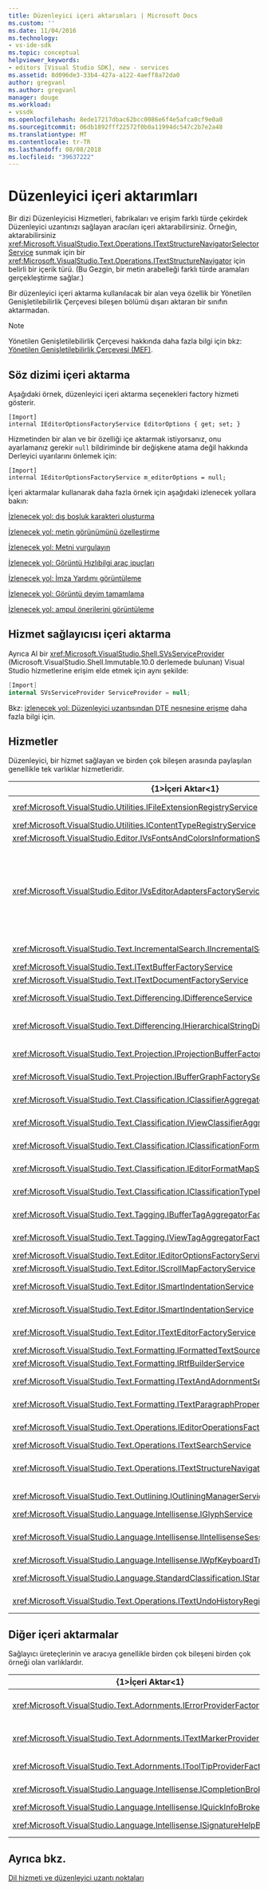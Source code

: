 ```yaml
---
title: Düzenleyici içeri aktarımları | Microsoft Docs
ms.custom: ''
ms.date: 11/04/2016
ms.technology:
- vs-ide-sdk
ms.topic: conceptual
helpviewer_keywords:
- editors [Visual Studio SDK], new - services
ms.assetid: 8d096de3-33b4-427a-a122-4aeff8a72da0
author: gregvanl
ms.author: gregvanl
manager: douge
ms.workload:
- vssdk
ms.openlocfilehash: 8ede17217dbac62bcc0086e6f4e5afca0cf9e0a0
ms.sourcegitcommit: 06db1892fff22572f0b0a11994dc547c2b7e2a48
ms.translationtype: MT
ms.contentlocale: tr-TR
ms.lasthandoff: 08/08/2018
ms.locfileid: "39637222"
---
```

# <a name="editor-imports"></a>Düzenleyici içeri aktarımları
Bir dizi Düzenleyicisi Hizmetleri, fabrikaları ve erişim farklı türde çekirdek Düzenleyici uzantınızı sağlayan aracıları içeri aktarabilirsiniz. Örneğin, aktarabilirsiniz <xref:Microsoft.VisualStudio.Text.Operations.ITextStructureNavigatorSelectorService> sunmak için bir <xref:Microsoft.VisualStudio.Text.Operations.ITextStructureNavigator> için belirli bir içerik türü. (Bu Gezgin, bir metin arabelleği farklı türde aramaları gerçekleştirme sağlar.)  
  
 Bir düzenleyici içeri aktarma kullanılacak bir alan veya özellik bir Yönetilen Genişletilebilirlik Çerçevesi bileşen bölümü dışarı aktaran bir sınıfın aktarmadan.  
  
> [!NOTE]
>  Yönetilen Genişletilebilirlik Çerçevesi hakkında daha fazla bilgi için bkz: [Yönetilen Genişletilebilirlik Çerçevesi (MEF)](/dotnet/framework/mef/index).  
  
## <a name="import-syntax"></a>Söz dizimi içeri aktarma  
 Aşağıdaki örnek, düzenleyici içeri aktarma seçenekleri factory hizmeti gösterir.  
  
```  
[Import]  
internal IEditorOptionsFactoryService EditorOptions { get; set; }  
```  
  
 Hizmetinden bir alan ve bir özelliği içe aktarmak istiyorsanız, onu ayarlamanız gerekir `null` bildiriminde bir değişkene atama değil hakkında Derleyici uyarılarını önlemek için:  
  
```  
[Import]  
internal IEditorOptionsFactoryService m_editorOptions = null;  
```  
  
 İçeri aktarmalar kullanarak daha fazla örnek için aşağıdaki izlenecek yollara bakın:  
  
 [İzlenecek yol: dış boşluk karakteri oluşturma](../extensibility/walkthrough-creating-a-margin-glyph.md)  
  
 [İzlenecek yol: metin görünümünü özelleştirme](../extensibility/walkthrough-customizing-the-text-view.md)  
  
 [İzlenecek yol: Metni vurgulayın](../extensibility/walkthrough-highlighting-text.md)  
  
 [İzlenecek yol: Görüntü Hızlıbilgi araç ipuçları](../extensibility/walkthrough-displaying-quickinfo-tooltips.md)  
  
 [İzlenecek yol: İmza Yardımı görüntüleme](../extensibility/walkthrough-displaying-signature-help.md)  
  
 [İzlenecek yol: Görüntü deyim tamamlama](../extensibility/walkthrough-displaying-statement-completion.md)  
  
 [İzlenecek yol: ampul önerilerini görüntüleme](../extensibility/walkthrough-displaying-light-bulb-suggestions.md)  
  
## <a name="import-the-service-provider"></a>Hizmet sağlayıcısı içeri aktarma  
 Ayrıca Al bir <xref:Microsoft.VisualStudio.Shell.SVsServiceProvider> (Microsoft.VisualStudio.Shell.Immutable.10.0 derlemede bulunan) Visual Studio hizmetlerine erişim elde etmek için aynı şekilde:  
  
```csharp  
[Import]  
internal SVsServiceProvider ServiceProvider = null;   
```  
  
 Bkz: [izlenecek yol: Düzenleyici uzantısından DTE nesnesine erişme](../extensibility/walkthrough-accessing-the-dte-object-from-an-editor-extension.md) daha fazla bilgi için.  
  
## <a name="services"></a>Hizmetler  
 Düzenleyici, bir hizmet sağlayan ve birden çok bileşen arasında paylaşılan genellikle tek varlıklar hizmetleridir.  
  
|{1&gt;İçeri Aktar&lt;1}|Sağlar|  
|------------|--------------|  
|<xref:Microsoft.VisualStudio.Utilities.IFileExtensionRegistryService>|Dosya uzantıları arasındaki ilişki ve <xref:Microsoft.VisualStudio.Utilities.IContentType> nesneleri.|  
|<xref:Microsoft.VisualStudio.Utilities.IContentTypeRegistryService>|Koleksiyonu <xref:Microsoft.VisualStudio.Utilities.IContentType> nesneleri.|  
|<xref:Microsoft.VisualStudio.Editor.IVsFontsAndColorsInformationService>|<xref:Microsoft.VisualStudio.Editor.IVsFontsAndColorsInformation>nesneleri.|  
|<xref:Microsoft.VisualStudio.Editor.IVsEditorAdaptersFactoryService>|Birçok Düzenleyicisi bağdaştırıcısı nesneler:<br /><br /> <xref:Microsoft.VisualStudio.TextManager.Interop.IVsCodeWindow><br /><br /> <xref:Microsoft.VisualStudio.TextManager.Interop.IVsTextBuffer><br /><br /> <xref:Microsoft.VisualStudio.TextManager.Interop.IVsTextBufferCoordinator><br /><br /> <xref:Microsoft.VisualStudio.TextManager.Interop.IVsTextView>|  
|<xref:Microsoft.VisualStudio.Text.IncrementalSearch.IIncrementalSearchFactoryService>|Bir <xref:Microsoft.VisualStudio.Text.IncrementalSearch.IIncrementalSearch> verilen metni görünümü için nesne.|  
|<xref:Microsoft.VisualStudio.Text.ITextBufferFactoryService>|Bir <xref:Microsoft.VisualStudio.Text.ITextBuffer>.|  
|<xref:Microsoft.VisualStudio.Text.ITextDocumentFactoryService>|Bir <xref:Microsoft.VisualStudio.Text.ITextDocument>.|  
|<xref:Microsoft.VisualStudio.Text.Differencing.IDifferenceService>|Bir <xref:Microsoft.VisualStudio.Text.Differencing.IDifferenceCollection%601> farklılıklar.|  
|<xref:Microsoft.VisualStudio.Text.Differencing.IHierarchicalStringDifferenceService>|Bir <xref:Microsoft.VisualStudio.Text.Differencing.IHierarchicalDifferenceCollection> farklılıklar.|  
|<xref:Microsoft.VisualStudio.Text.Projection.IProjectionBufferFactoryService>|Bir <xref:Microsoft.VisualStudio.Text.Projection.IProjectionBuffer> veya <xref:Microsoft.VisualStudio.Text.Projection.IElisionBuffer>.|  
|<xref:Microsoft.VisualStudio.Text.Projection.IBufferGraphFactoryService>|Bir <xref:Microsoft.VisualStudio.Text.Projection.IBufferGraph> kümesinin <xref:Microsoft.VisualStudio.Text.ITextBuffer> nesneleri.|  
|<xref:Microsoft.VisualStudio.Text.Classification.IClassifierAggregatorService>|Bir <xref:Microsoft.VisualStudio.Text.Classification.IClassifier> için bir <xref:Microsoft.VisualStudio.Text.ITextBuffer>.|  
|<xref:Microsoft.VisualStudio.Text.Classification.IViewClassifierAggregatorService>|Bir <xref:Microsoft.VisualStudio.Text.Classification.IClassifier> için bir <xref:Microsoft.VisualStudio.Text.Editor.ITextView>.|  
|<xref:Microsoft.VisualStudio.Text.Classification.IClassificationFormatMapService>|Bir <xref:Microsoft.VisualStudio.Text.Classification.IClassificationFormatMap> için bir <xref:Microsoft.VisualStudio.Text.Editor.ITextView>.|  
|<xref:Microsoft.VisualStudio.Text.Classification.IEditorFormatMapService>|Bir <xref:Microsoft.VisualStudio.Text.Classification.IEditorFormatMap> için bir <xref:Microsoft.VisualStudio.Text.Editor.ITextView>.|  
|<xref:Microsoft.VisualStudio.Text.Classification.IClassificationTypeRegistryService>|Koleksiyonunu tutar <xref:Microsoft.VisualStudio.Text.Classification.IClassificationType> nesneleri.|  
|<xref:Microsoft.VisualStudio.Text.Tagging.IBufferTagAggregatorFactoryService>|Bir <xref:Microsoft.VisualStudio.Text.Tagging.ITagAggregator%601> için bir metin arabelleği.|  
|<xref:Microsoft.VisualStudio.Text.Tagging.IViewTagAggregatorFactoryService>|Bir <xref:Microsoft.VisualStudio.Text.Tagging.ITagAggregator%601> metni görünümü.|  
|<xref:Microsoft.VisualStudio.Text.Editor.IEditorOptionsFactoryService>|<xref:Microsoft.VisualStudio.Text.Editor.IEditorOptions> Belirtilen kapsam için.|  
|<xref:Microsoft.VisualStudio.Text.Editor.IScrollMapFactoryService>|Bir <xref:Microsoft.VisualStudio.Text.Editor.IScrollMap> metni görünümü.|  
|<xref:Microsoft.VisualStudio.Text.Editor.ISmartIndentationService>|Bir <xref:Microsoft.VisualStudio.Text.Editor.ISmartIndent> için bir <xref:Microsoft.VisualStudio.Text.Editor.ITextView>.|  
|<xref:Microsoft.VisualStudio.Text.Editor.ISmartIndentationService>|Otomatik girintili yazma alır <xref:Microsoft.VisualStudio.Text.Editor.ISmartIndentProvider> nesneleri.|  
|<xref:Microsoft.VisualStudio.Text.Editor.ITextEditorFactoryService>|Yöneten <xref:Microsoft.VisualStudio.Text.Editor.IWpfTextViewHost> için bir <xref:Microsoft.VisualStudio.Text.Editor.IWpfTextView>.|  
|<xref:Microsoft.VisualStudio.Text.Formatting.IFormattedTextSourceFactoryService>|Bir <xref:Microsoft.VisualStudio.Text.Formatting.IFormattedLineSource>.|  
|<xref:Microsoft.VisualStudio.Text.Formatting.IRtfBuilderService>|Anlık görüntü yayılma kümesinden RTF biçimlendirilmiş metin üretir.|  
|<xref:Microsoft.VisualStudio.Text.Formatting.ITextAndAdornmentSequencerFactoryService>|Bir <xref:Microsoft.VisualStudio.Text.Formatting.ITextAndAdornmentSequencer> için bir <xref:Microsoft.VisualStudio.Text.Editor.ITextView>.|  
|<xref:Microsoft.VisualStudio.Text.Formatting.ITextParagraphPropertiesFactoryService>|A <xref:System.Windows.Media.TextFormatting.TextParagraphProperties> görünümde metin satırlarını biçimlendirme.|  
|<xref:Microsoft.VisualStudio.Text.Operations.IEditorOperationsFactoryService>|A <xref:Microsoft.VisualStudio.Text.Operations.IEditorOperations> nesnesi bir <xref:Microsoft.VisualStudio.Text.Editor.ITextView>.|  
|<xref:Microsoft.VisualStudio.Text.Operations.ITextSearchService>|Bir metin anlık görüntüyü arar.|  
|<xref:Microsoft.VisualStudio.Text.Operations.ITextStructureNavigatorSelectorService>|Bir <xref:Microsoft.VisualStudio.Text.Operations.ITextStructureNavigator> için bir <xref:Microsoft.VisualStudio.Text.ITextBuffer> tarafından <xref:Microsoft.VisualStudio.Utilities.IContentType>.|  
|<xref:Microsoft.VisualStudio.Text.Outlining.IOutliningManagerService>|Bir <xref:Microsoft.VisualStudio.Text.Outlining.IOutliningManager> metni görünümü.|  
|<xref:Microsoft.VisualStudio.Language.Intellisense.IGlyphService>|Standart bir karakter kümesi.|  
|<xref:Microsoft.VisualStudio.Language.Intellisense.IIntellisenseSessionStackMapService>|Bir <xref:Microsoft.VisualStudio.Language.Intellisense.IIntellisenseSessionStack> için bir <xref:Microsoft.VisualStudio.Text.Editor.ITextView>.|  
|<xref:Microsoft.VisualStudio.Language.Intellisense.IWpfKeyboardTrackingService>|Klavye ile işleme izler.|  
|<xref:Microsoft.VisualStudio.Language.StandardClassification.IStandardClassificationService>|Standart <xref:Microsoft.VisualStudio.Text.Classification.IClassificationType> nesneleri.|  
|<xref:Microsoft.VisualStudio.Text.Operations.ITextUndoHistoryRegistry>|Metin arabelleği arasındaki ilişkiyi tutar ve <xref:Microsoft.VisualStudio.Text.Operations.ITextUndoHistory> nesneleri.|  
  
## <a name="other-imports"></a>Diğer içeri aktarmalar  
 Sağlayıcı üreteçlerinin ve aracıya genellikle birden çok bileşeni birden çok örneği olan varlıklardır.  
  
|{1&gt;İçeri Aktar&lt;1}|Sağlar|  
|------------|--------------|  
|<xref:Microsoft.VisualStudio.Text.Adornments.IErrorProviderFactory>|Bir <xref:Microsoft.VisualStudio.Text.Tagging.SimpleTagger%601> türü <xref:Microsoft.VisualStudio.Text.Tagging.ErrorTag>) belirtilen arabellek için.|  
|<xref:Microsoft.VisualStudio.Text.Adornments.ITextMarkerProviderFactory>|Bir metin işaretçisi etiketlerde (bir <xref:Microsoft.VisualStudio.Text.Tagging.SimpleTagger%601> türü <xref:Microsoft.VisualStudio.Text.Tagging.TextMarkerTag>).|  
|<xref:Microsoft.VisualStudio.Text.Adornments.IToolTipProviderFactory>|Bir <xref:Microsoft.VisualStudio.Text.Adornments.IToolTipProvider> için bir verilen <xref:Microsoft.VisualStudio.Text.Editor.ITextView>.|  
|<xref:Microsoft.VisualStudio.Language.Intellisense.ICompletionBroker>|Bir <xref:Microsoft.VisualStudio.Language.Intellisense.ICompletionSession>.|  
|<xref:Microsoft.VisualStudio.Language.Intellisense.IQuickInfoBroker>|Bir <xref:Microsoft.VisualStudio.Language.Intellisense.IQuickInfoSession>.|  
|<xref:Microsoft.VisualStudio.Language.Intellisense.ISignatureHelpBroker>|Bir <xref:Microsoft.VisualStudio.Language.Intellisense.ISignatureHelpSession>.|  
  
## <a name="see-also"></a>Ayrıca bkz.  
 [Dil hizmeti ve düzenleyici uzantı noktaları](../extensibility/language-service-and-editor-extension-points.md)
